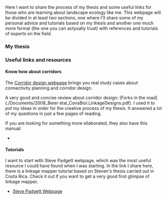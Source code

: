 Here I want to share the process of my thesis and some useful links for those who are learning about landscape ecology like me. This webpage will be divided in at least two sections, one where I'll share some of my personal advice and tutorials based on my thesis and another one much more formal (the one you can actyually trust) with references and tutorials of experts on the field.

### My thesis


### Useful links and resources

#### Know how about corridors

The [Corridor design webpage](http://corridordesign.org/) brings you real study cases about connectivity planning and corridor design.

A very good and concise review about corridor design: [Forks in the road](./Documents/2008_Beier etal_ConsBiol.LinkageDesigns.pdf). I used it to put my ideas in order for the creative process of my thesis. It answered a lot of my questions in just a few pages of reading.

If you are looking for something more ellaborated, they also have this manual: 

- 

#### Tutorials

I want to start with Steve Padgett webpage, which was the most useful resource I could have found when I was starting. In the link I share here, there is a linkage mapper tutorial based on Steven's thesis carried out in Costa Rica. Check it out if you want to get a very good first glimpse of linkage mapper.

- [Steve Padgett Webpage](http://www.stevepadgettvasquez.com/linkage-mapper-en-cbpc)

